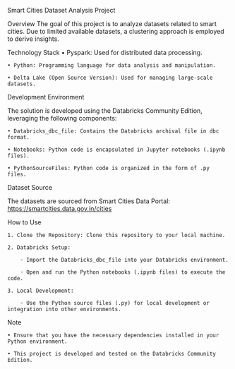 Smart Cities Dataset Analysis Project

Overview
The goal of this project is to analyze datasets related to smart cities. Due to limited available datasets, a clustering approach is employed to derive insights.

Technology Stack
    • Pyspark: Used for distributed data processing.
    
    • Python: Programming language for data analysis and manipulation.
    
    • Delta Lake (Open Source Version): Used for managing large-scale datasets.
    

Development Environment

The solution is developed using the Databricks Community Edition, leveraging the following components:

    • Databricks_dbc_file: Contains the Databricks archival file in dbc format.
    
    • Notebooks: Python code is encapsulated in Jupyter notebooks (.ipynb files).
    
    • PythonSourceFiles: Python code is organized in the form of .py files.

Dataset Source

The datasets are sourced from Smart Cities Data Portal:  https://smartcities.data.gov.in/cities

How to Use

    1. Clone the Repository: Clone this repository to your local machine.
    
    2. Databricks Setup:
    
        ◦ Import the Databricks_dbc_file into your Databricks environment.
        
        ◦ Open and run the Python notebooks (.ipynb files) to execute the code.
        
    3. Local Development:
    
        ◦ Use the Python source files (.py) for local development or integration into other environments.

Note

    • Ensure that you have the necessary dependencies installed in your Python environment.
    
    • This project is developed and tested on the Databricks Community Edition.
